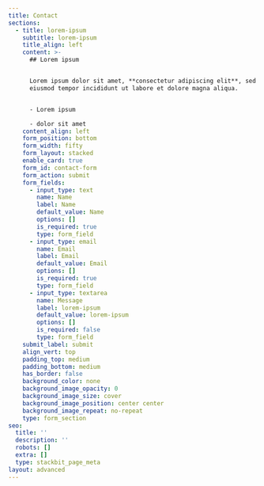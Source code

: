 ```yaml
---
title: Contact
sections:
  - title: lorem-ipsum
    subtitle: lorem-ipsum
    title_align: left
    content: >-
      ## Lorem ipsum


      Lorem ipsum dolor sit amet, **consectetur adipiscing elit**, sed do
      eiusmod tempor incididunt ut labore et dolore magna aliqua.


      - Lorem ipsum

      - dolor sit amet
    content_align: left
    form_position: bottom
    form_width: fifty
    form_layout: stacked
    enable_card: true
    form_id: contact-form
    form_action: submit
    form_fields:
      - input_type: text
        name: Name
        label: Name
        default_value: Name
        options: []
        is_required: true
        type: form_field
      - input_type: email
        name: Email
        label: Email
        default_value: Email
        options: []
        is_required: true
        type: form_field
      - input_type: textarea
        name: Message
        label: lorem-ipsum
        default_value: lorem-ipsum
        options: []
        is_required: false
        type: form_field
    submit_label: submit
    align_vert: top
    padding_top: medium
    padding_bottom: medium
    has_border: false
    background_color: none
    background_image_opacity: 0
    background_image_size: cover
    background_image_position: center center
    background_image_repeat: no-repeat
    type: form_section
seo:
  title: ''
  description: ''
  robots: []
  extra: []
  type: stackbit_page_meta
layout: advanced
---
```

